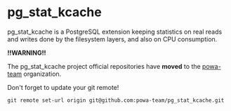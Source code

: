 pg_stat_kcache
==============

pg_stat_kcache is a PostgreSQL extension keeping statistics on real reads and
writes done by the filesystem layers, and also on CPU consumption.

__**!!WARNING!!**__

The pg_stat_kcache project official repositories have **moved** to the
[powa-team](https://github.com/powa-team) organization.

Don't forget to update your git remote!

~~~
git remote set-url origin git@github.com:powa-team/pg_stat_kcache.git
~~~

